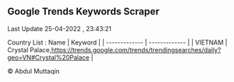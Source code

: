 

## Google Trends Keywords Scraper 
 
Last Update 25-04-2022 , 23:43:21

Country List :
 Name  | Keyword |
| ------------- | ------------- |
| VIETNAM | Crystal Palace,https://trends.google.com/trends/trendingsearches/daily?geo=VN#Crystal%20Palace |



© Abdul Muttaqin 
